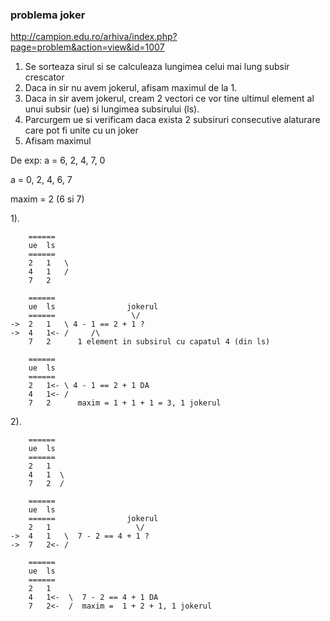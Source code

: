 ### problema joker
http://campion.edu.ro/arhiva/index.php?page=problem&action=view&id=1007

1. Se sorteaza sirul si se calculeaza lungimea celui mai lung subsir crescator
2. Daca in sir nu avem jokerul, afisam maximul de la 1.
3. Daca in sir avem jokerul, cream 2 vectori ce vor tine ultimul element al unui subsir (ue) si lungimea subsirului (ls).
4. Parcurgem ue si verificam daca exista 2 subsiruri consecutive alaturare care pot fi unite cu un joker
5. Afisam maximul

De exp:
a = 6, 2, 4, 7, 0

a = 0, 2, 4, 6, 7

maxim = 2 (6 si 7)

1).

        ======          
        ue  ls              
        ====== 
        2   1   \
        4   1   /    
        7   2      

        ======          
        ue  ls                jokerul
        ======                 \/ 
    ->  2   1   \ 4 - 1 == 2 + 1 ?
    ->  4   1<- /     /\
        7   2      1 element in subsirul cu capatul 4 (din ls)

        ======          
        ue  ls               
        ======                
        2   1<- \ 4 - 1 == 2 + 1 DA
        4   1<- / 
        7   2      maxim = 1 + 1 + 1 = 3, 1 jokerul


2).

        ======          
        ue  ls
        ======
        2   1 
        4   1  \
        7   2  /   

        ======          
        ue  ls
        ======                jokerul
        2   1                   \/  
    ->  4   1   \  7 - 2 == 4 + 1 ?
    ->  7   2<- /   
     
        ======          
        ue  ls
        ======
        2   1
        4   1<-  \  7 - 2 == 4 + 1 DA
        7   2<-  /  maxim =  1 + 2 + 1, 1 jokerul
